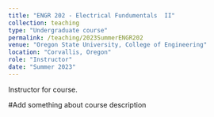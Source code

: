 ```yaml
---
title: "ENGR 202 - Electrical Fundumentals  II"
collection: teaching
type: "Undergraduate course"
permalink: /teaching/2023SummerENGR202
venue: "Oregon State University, College of Engineering"
location: "Corvallis, Oregon"
role: "Instructor"
date: "Summer 2023"
---
```



Instructor for course.

#Add something about course description

